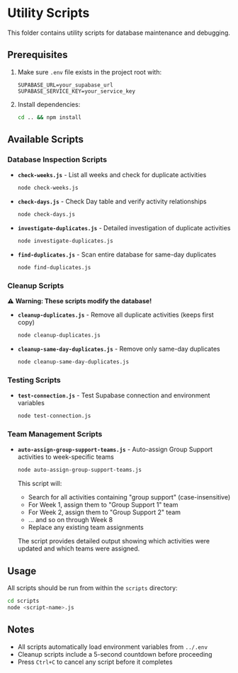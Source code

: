 # Utility Scripts

This folder contains utility scripts for database maintenance and debugging.

## Prerequisites

1. Make sure `.env` file exists in the project root with:
   ```
   SUPABASE_URL=your_supabase_url
   SUPABASE_SERVICE_KEY=your_service_key
   ```

2. Install dependencies:
   ```bash
   cd .. && npm install
   ```

## Available Scripts

### Database Inspection Scripts

- **`check-weeks.js`** - List all weeks and check for duplicate activities
  ```bash
  node check-weeks.js
  ```

- **`check-days.js`** - Check Day table and verify activity relationships
  ```bash
  node check-days.js
  ```

- **`investigate-duplicates.js`** - Detailed investigation of duplicate activities
  ```bash
  node investigate-duplicates.js
  ```

- **`find-duplicates.js`** - Scan entire database for same-day duplicates
  ```bash
  node find-duplicates.js
  ```

### Cleanup Scripts

⚠️ **Warning: These scripts modify the database!**

- **`cleanup-duplicates.js`** - Remove all duplicate activities (keeps first copy)
  ```bash
  node cleanup-duplicates.js
  ```

- **`cleanup-same-day-duplicates.js`** - Remove only same-day duplicates
  ```bash
  node cleanup-same-day-duplicates.js
  ```

### Testing Scripts

- **`test-connection.js`** - Test Supabase connection and environment variables
  ```bash
  node test-connection.js
  ```

### Team Management Scripts

- **`auto-assign-group-support-teams.js`** - Auto-assign Group Support activities to week-specific teams
  ```bash
  node auto-assign-group-support-teams.js
  ```

  This script will:
  - Search for all activities containing "group support" (case-insensitive)
  - For Week 1, assign them to "Group Support 1" team
  - For Week 2, assign them to "Group Support 2" team
  - ... and so on through Week 8
  - Replace any existing team assignments

  The script provides detailed output showing which activities were updated and which teams were assigned.

## Usage

All scripts should be run from within the `scripts` directory:

```bash
cd scripts
node <script-name>.js
```

## Notes

- All scripts automatically load environment variables from `../.env`
- Cleanup scripts include a 5-second countdown before proceeding
- Press `Ctrl+C` to cancel any script before it completes
